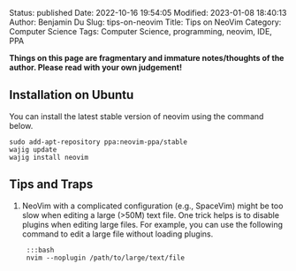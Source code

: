 Status: published
Date: 2022-10-16 19:54:05
Modified: 2023-01-08 18:40:13
Author: Benjamin Du
Slug: tips-on-neovim
Title: Tips on NeoVim
Category: Computer Science
Tags: Computer Science, programming, neovim, IDE, PPA

**Things on this page are fragmentary and immature notes/thoughts of the author. Please read with your own judgement!**

## Installation on Ubuntu

You can install the latest stable version of neovim using the command below.

    sudo add-apt-repository ppa:neovim-ppa/stable
    wajig update
    wajig install neovim

## Tips and Traps

1. NeoVim with a complicated configuration (e.g., SpaceVim) 
    might be too slow when editing a large (>50M) text file.
    One trick helps is to disable plugins when editing large files.
    For example,
    you can use the following command to edit a large file without loading plugins.

        :::bash
        nvim --noplugin /path/to/large/text/file

